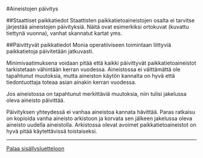 #Aineistojen päivitys

##Staattiset paikkatiedot
Staattisten paikkatietoaineistojen osalta ei tarvitse järjestää aineistojen päivityksiä. Näitä ovat esimerkiksi ortokuvat (kuvattu tiettynä vuonna), vanhat skannatut kartat yms.

##Päivittyvät paikkatiedot
Monia operatiiviseen toimintaan liittyviä paikkatietoja päivitetään jatkuvasti.

Minimivaatimuksena voidaan pitää että kaikki päivittyvät paikkatietoaineistot tarkistetaan vähintään kerran vuodessa. Aineistossa ei välttämättä ole tapahtunut muutoksia, mutta aineiston käytön kannalta on hyvä että tiedontuottaja toteaa asian ainakin kerran vuodessa.

Jos aineistossa on tapahtunut merkittäviä muutoksia, niin tulisi jakelussa oleva aineisto päivittää.

Päivityksen yhteydessä ei vanhaa aineistoa kannata hävittää. Paras ratkaisu on kopioida vanha aineisto arkistoon ja korvata sen jälkeen jakelussa oleva aineisto uudella aineistolla. Arkistossa olevat avoimet paikkatietoaineistot on hyvä pitää käytettävissä toistaiseksi.



-----
[Palaa sisällysluetteloon](Sisällysluettelo.md)
